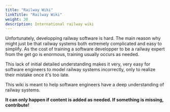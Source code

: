 ```yaml
---
title: "Railway Wiki"
linkTitle: "Railway Wiki"
weight: 30
description: International railway wiki
---
```


Unfortunately, developping railway software is hard. The main reason why might just be that
railway systems both extremely complicated and easy to simplify. As the cost of training a
software developper to be a railway expert from the get go is enormous, training usually
occurs as needed.

This lack of initial detailed understanding makes it very, very easy for software engineers
to model railway systems incorrectly, only to realize their mistake once it's too late.

This wiki is meant to help software engineers have a deep understanding of railway systems.

**It can only happen if content is added as needed. If something is missing, contribute!**
